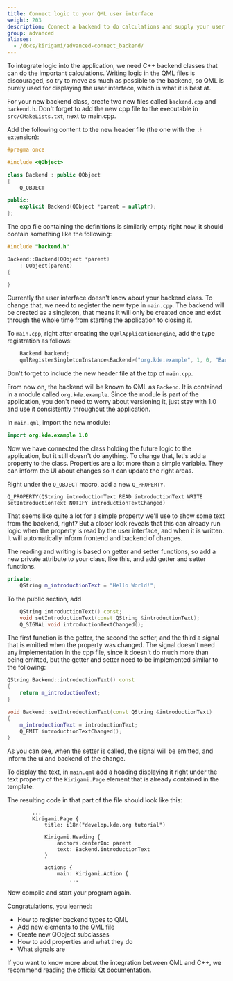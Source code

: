 ```yaml
---
title: Connect logic to your QML user interface
weight: 203
description: Connect a backend to do calculations and supply your user interface with data to display
group: advanced
aliases:
  - /docs/kirigami/advanced-connect_backend/
---
```


To integrate logic into the application, we need C++ backend classes that can do the important calculations. Writing logic in the QML files is discouraged, so try to move as much as possible to the backend, so QML is purely used for displaying the user interface, which is what it is best at.

For your new backend class, create two new files called `backend.cpp` and `backend.h`. Don't forget to add the new cpp file to the executable in `src/CMakeLists.txt`, next to main.cpp.

Add the following content to the new header file (the one with the `.h` extension):
```C++
#pragma once

#include <QObject>

class Backend : public QObject
{
    Q_OBJECT

public:
    explicit Backend(QObject *parent = nullptr);
};
```

The cpp file containing the definitions is similarly empty right now, it should contain something like the following:
```C++
#include "backend.h"

Backend::Backend(QObject *parent)
    : QObject(parent)
{

}
```

Currently the user interface doesn't know about your backend class. To change that, we need to register the new type in `main.cpp`. The backend will be created as a singleton, that means it will only be created once and exist through the whole time from starting the application to closing it.

To `main.cpp`, right after creating the `QQmlApplicationEngine`, add the type registration as follows:
```C++
    Backend backend;
    qmlRegisterSingletonInstance<Backend>("org.kde.example", 1, 0, "Backend", &backend);
```

Don't forget to include the new header file at the top of `main.cpp`.

From now on, the backend will be known to QML as `Backend`. It is contained in a module called `org.kde.example`. Since the module is part of the application, you don't need to worry about versioning it, just stay with 1.0 and use it consistently throughout the application.

In `main.qml`, import the new module:
```QML
import org.kde.example 1.0
```

Now we have connected the class holding the future logic to the application, but it still doesn't do anything. To change that, let's add a property to the class. Properties are a lot more than a simple variable. They can inform the UI about changes so it can update the right areas.

Right under the `Q_OBJECT` macro, add a new `Q_PROPERTY`.

```
Q_PROPERTY(QString introductionText READ introductionText WRITE setIntroductionText NOTIFY introductionTextChanged)
```

That seems like quite a lot for a simple property we'll use to show some text from the backend, right?
But a closer look reveals that this can already run logic when the property is read by the user interface, and when it is written. It will automatically inform frontend and backend of changes.

The reading and writing is based on getter and setter functions, so add a new private attribute to your class, like this, and add getter and setter functions.
```C++
private:
    QString m_introductionText = "Hello World!";
```

To the public section, add
```C++
    QString introductionText() const;
    void setIntroductionText(const QString &introductionText);
    Q_SIGNAL void introductionTextChanged();
```
The first function is the getter, the second the setter, and the third a signal that is emitted when the property was changed. The signal doesn't need any implementation in the cpp file, since it doesn't do much more than being emitted, but the getter and setter need to be implemented similar to the following:
```C++
QString Backend::introductionText() const
{
    return m_introductionText;
}

void Backend::setIntroductionText(const QString &introductionText)
{
    m_introductionText = introductionText;
    Q_EMIT introductionTextChanged();
}
```

As you can see, when the setter is called, the signal will be emitted, and inform the ui and backend of the change.

To display the text, in `main.qml` add a heading displaying it right under the text property of the `Kirigami.Page` element that is already contained in the template.

The resulting code in that part of the file should look like this:
```
        ...
        Kirigami.Page {
            title: i18n("develop.kde.org tutorial")

            Kirigami.Heading {
                anchors.centerIn: parent
                text: Backend.introductionText
            }

            actions {
                main: Kirigami.Action {
                    ...
```

Now compile and start your program again.

Congratulations, you learned:
* How to register backend types to QML
* Add new elements to the QML file
* Create new QObject subclasses
* How to add properties and what they do
* What signals are

If you want to know more about the integration between QML and C++, we recommend reading the [official Qt documentation](https://doc.qt.io/qt-5/qtqml-cppintegration-definetypes.html).
